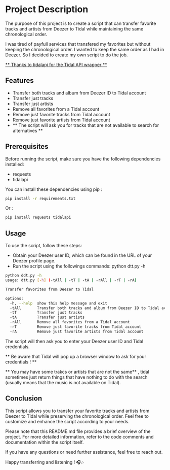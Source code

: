 # Project Description

The purpose of this project is to create a script that can transfer favorite tracks and artists from Deezer to Tidal while maintaining the same chronological order.

I was tired of payfull services that transfered my favorites but without keeping the chronological order. I wanted to keep the same order as I had in Deezer. So I decided to create my own script to do the job.

[** Thanks to tidalapi for the Tidal API wrapper **](https://github.com/tamland/python-tidal)

## Features

* Transfer both tracks and album from Deezer ID to Tidal account
* Transfer just tracks
* Transfer just artists
* Remove all favorites from a Tidal account
* Remove just favorite tracks from Tidal account
* Remove just favorite artists from Tidal account
* ** The script will ask you for tracks that are not available to search for alternatives **

## Prerequisites

Before running the script, make sure you have the following dependencies installed:

- requests
- tidalapi

You can install these dependencies using pip :

```bash
pip install -r requirements.txt
```
Or : 

```bash
pip install requests tidalapi
```

## Usage

To use the script, follow these steps:

* Obtain your Deezer user ID, which can be found in the URL of your Deezer profile page.
* Run the script using the followings commands:
python dtt.py -h

```bash
python ddt.py -h
usage: dtt.py [-h] (-tAll | -tT | -tA | -rAll | -rT | -rA)

Transfer favorites from Deezer to Tidal

options:
  -h, --help  show this help message and exit
  -tAll       Transfer both tracks and album from Deezer ID to Tidal account
  -tT         Transfer just tracks
  -tA         Transfer just artists
  -rAll       Remove all favorites from a Tidal account
  -rT         Remove just favorite tracks from Tidal account
  -rA         Remove just favorite artists from Tidal account

```

The script will then ask you to enter your Deezer user ID and Tidal credentials.

** Be aware that Tidal will pop up a browser window to ask for your credentials ! **

** You may have some trakcs or artists that are not the same** , tidal sometimes just return things that have nothing to do with the search (usually means that the music is not available on Tidal).
## Conclusion

This script allows you to transfer your favorite tracks and artists from Deezer to Tidal while preserving the chronological order. Feel free to customize and enhance the script according to your needs.

Please note that this README.md file provides a brief overview of the project. For more detailed information, refer to the code comments and documentation within the script itself.

If you have any questions or need further assistance, feel free to reach out. 

Happy transferring and listening ! 🎧🎶